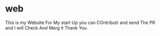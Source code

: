 # web
This is my Website For My start Up you can COntributr and send The PR and I will Check And Merg it Thank You
